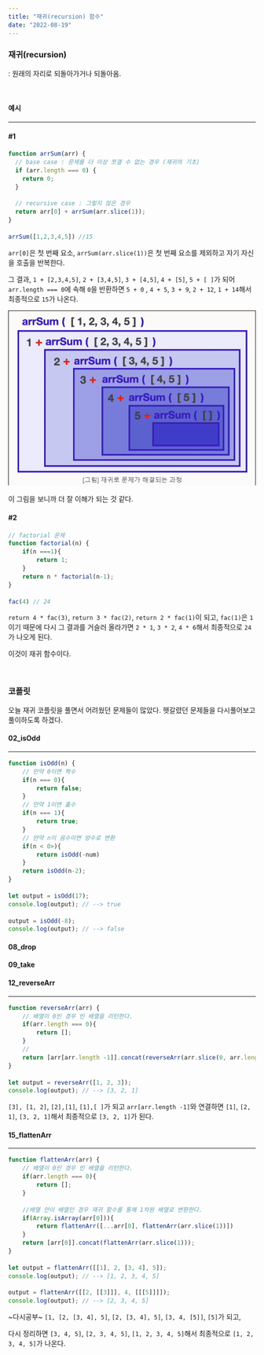 ```yaml
---
title: "재귀(recursion) 함수"
date: "2022-08-19"
---
```


### 재귀(recursion)
: 원래의 자리로 되돌아가거나 되돌아옴.

<br>

#### 예시
---

#### #1

```js
function arrSum(arr) {
  // base case : 문제를 더 이상 쪼갤 수 없는 경우 (재귀의 기초)
  if (arr.length === 0) {
    return 0;
  }

  // recursive case : 그렇지 않은 경우
  return arr[0] + arrSum(arr.slice(1));
}

arrSum([1,2,3,4,5]) //15
```

`arr[0]`은 첫 번째 요소, `arrSum(arr.slice(1))`은 첫 번째 요소를 제외하고 자기 자신을 호출을 반복한다. 

그 결과, `1 + [2,3,4,5]`, `2 + [3,4,5]`, `3 + [4,5]`, `4 + [5]`, `5 + [ ]`가 되어 `arr.length === 0`에 속해 `0`을 반환하면 `5 + 0` , `4 + 5`, `3 + 9`, `2 + 12`, `1 + 14`해서 최종적으로 `15`가 나온다.

![Chinese Salty Egg](./recursive.gif)

이 그림을 보니까 더 잘 이해가 되는 것 같다.



#### #2

```js
// factorial 문제
function factorial(n) {
    if(n ===1){
        return 1;
    }
    return n * factorial(n-1);
}

fac(4) // 24
```

`return 4 * fac(3)`, `return 3 * fac(2)`, `return 2 * fac(1)`이 되고, `fac(1)`은 `1`이기 때문에 다시 그 결과를 거슬러 올라가면 `2 * 1`, `3 * 2`, `4 * 6`해서 최종적으로 `24`가 나오게 된다.

이것이 재귀 함수이다.

<br>

### 코플릿

오늘 재귀 코플릿을 풀면서 어려웠던 문제들이 많았다. 헷갈렸던 문제들을 다시풀어보고 풀이하도록 하겠다.

#### 02_isOdd
---

```js
function isOdd(n) {
    // 만약 0이면 짝수
    if(n === 0){
        return false;
    }
    // 만약 1이면 홀수
    if(n === 1){
        return true;
    }
    // 먄약 n이 음수이면 양수로 변환
    if(n < 0>){
        return isOdd(-num)
    }
    return isOdd(n-2);
}

let output = isOdd(17);
console.log(output); // --> true

output = isOdd(-8);
console.log(output); // --> false
```

#### 08_drop

#### 09_take

#### 12_reverseArr
---
```js
function reverseArr(arr) {
    // 배열이 0인 경우 빈 배열을 리턴한다.
    if(arr.length === 0){
        return [];
    }
    //
    return [arr[arr.length -1]].concat(reverseArr(arr.slice(0, arr.length -1)));
}

let output = reverseArr([1, 2, 3]);
console.log(output); // --> [3, 2, 1]
```

`[3], [1, 2]`, `[2],[1]`, `[1],[ ]`가 되고 `arr[arr.length -1]`와 연결하면 `[1]`, `[2, 1]`, `[3, 2, 1]`해서 최종적으로 `[3, 2, 1]`가 된다.

#### 15_flattenArr
---

```js
function flattenArr(arr) {
    // 배열이 0인 경우 빈 배열을 리턴한다.
    if(arr.length === 0){
        return [];
    }

    //배열 안이 배열인 경우 재귀 함수를 통해 1차원 배열로 변환한다.
    if(Array.isArray(arr[0])){
        return flattenArr([...arr[0], flattenArr(arr.slice(1))])
    }
    return [arr[0]].concat(flattenArr(arr.slice(1)));
}

let output = flattenArr([[1], 2, [3, 4], 5]);
console.log(output); // --> [1, 2, 3, 4, 5]

output = flattenArr([[2, [[3]]], 4, [[[5]]]]);
console.log(output); // --> [2, 3, 4, 5]
```

~다시공부~
`[1, [2, [3, 4], 5]`, `[2, [3, 4], 5]`, `[3, 4, [5]]`, `[5]`가 되고, 

다시 정리하면 `[3, 4, 5]`, `[2, 3, 4, 5]`, `[1, 2, 3, 4, 5]`해서 최종적으로 `[1, 2, 3, 4, 5]`가 나온다.


